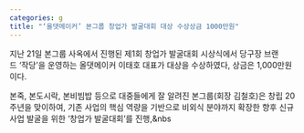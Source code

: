 ```yaml
---
categories: g
title: "‘올댓메이커’ 본그룹 창업가 발굴대회 대상 수상상금 1000만원"
---
```







지난&nbsp;21일 본그룹 사옥에서 진행된 제1회 창업가 발굴대회 시상식에서 당구장 브랜드&nbsp;&lsquo;작당&rsquo;을 운영하는 올댓메이커 이태호 대표가 대상을 수상하였다,&nbsp;상금은&nbsp;1,000만원이다.

본죽,&nbsp;본도시락,&nbsp;본비빔밥 등으로 대중들에게 잘 알려진 본그룹(회장 김철호)은 창립&nbsp;20주년을 맞이하여,&nbsp;기존 사업의 핵심 역량을 기반으로 비외식 분야까지 확장한 향후 신규 사업 발굴을 위한&nbsp;&lsquo;창업가 발굴대회&rsquo;를 진행,&nbs
